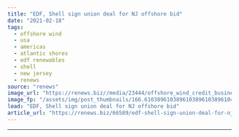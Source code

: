 ```yaml
---
title: "EDF, Shell sign union deal for NJ offshore bid"
date: "2021-02-18"
tags: 
  - offshore wind
  - usa
  - americas
  - atlantic shores
  - edf renewables
  - shell
  - new jersey
  - renews
source: "renews"
image_url: "https://renews.biz//media/23444/offshore_wind_credit_business_network_for_offshore_wind.jpeg?mode=crop&width=770&heightratio=0.6103896103896103896103896104&slimmage=true"
image_fp: "/assets/img/post_thumbnails/166.6103896103896103896103896104&slimmage=true"
lead: "EDF, Shell sign union deal for NJ offshore bid"
article_url: "https://renews.biz/66589/edf-shell-sign-union-deal-for-nj-offshore-bid/"
---
```


---
